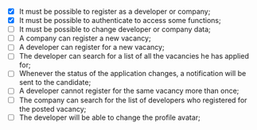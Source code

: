 - [x] It must be possible to register as a developer or company;
- [x] It must be possible to authenticate to access some functions;
- [ ] It must be possible to change developer or company data;
- [ ] A company can register a new vacancy;
- [ ] A developer can register for a new vacancy;
- [ ] The developer can search for a list of all the vacancies he has applied for;
- [ ] Whenever the status of the application changes, a notification will be sent to the candidate;
- [ ] A developer cannot register for the same vacancy more than once;
- [ ] The company can search for the list of developers who registered for the posted vacancy;
- [ ] The developer will be able to change the profile avatar;